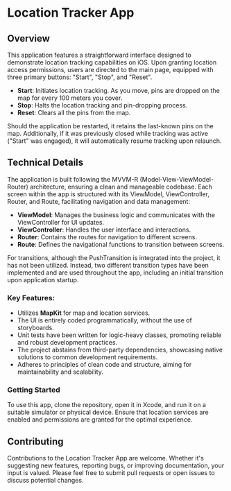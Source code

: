 # Location Tracker App

## Overview

This application features a straightforward interface designed to demonstrate location tracking capabilities on iOS. Upon granting location access permissions, users are directed to the main page, equipped with three primary buttons: "Start", "Stop", and "Reset".

- **Start**: Initiates location tracking. As you move, pins are dropped on the map for every 100 meters you cover.
- **Stop**: Halts the location tracking and pin-dropping process.
- **Reset**: Clears all the pins from the map.

Should the application be restarted, it retains the last-known pins on the map. Additionally, if it was previously closed while tracking was active ("Start" was engaged), it will automatically resume tracking upon relaunch.

## Technical Details

The application is built following the MVVM-R (Model-View-ViewModel-Router) architecture, ensuring a clean and manageable codebase. Each screen within the app is structured with its ViewModel, ViewController, Router, and Route, facilitating navigation and data management:

- **ViewModel**: Manages the business logic and communicates with the ViewController for UI updates.
- **ViewController**: Handles the user interface and interactions.
- **Router**: Contains the routes for navigation to different screens.
- **Route**: Defines the navigational functions to transition between screens.

For transitions, although the PushTransition is integrated into the project, it has not been utilized. Instead, two different transition types have been implemented and are used throughout the app, including an initial transition upon application startup.

### Key Features:

- Utilizes **MapKit** for map and location services.
- The UI is entirely coded programmatically, without the use of storyboards.
- Unit tests have been written for logic-heavy classes, promoting reliable and robust development practices.
- The project abstains from third-party dependencies, showcasing native solutions to common development requirements.
- Adheres to principles of clean code and structure, aiming for maintainability and scalability.

### Getting Started

To use this app, clone the repository, open it in Xcode, and run it on a suitable simulator or physical device. Ensure that location services are enabled and permissions are granted for the optimal experience.

## Contributing

Contributions to the Location Tracker App are welcome. Whether it's suggesting new features, reporting bugs, or improving documentation, your input is valued. Please feel free to submit pull requests or open issues to discuss potential changes.

